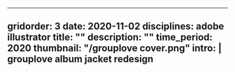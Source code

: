 ---

gridorder: 3
date: 2020-11-02
disciplines: adobe illustrator
title: ""
description: ""
time_period: 2020
thumbnail: "/grouplove cover.png"
intro: |
 grouplove album jacket redesign
---
